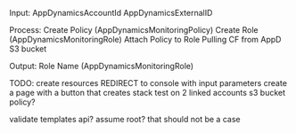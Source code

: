 
Input:
AppDynamicsAccountId
AppDynamicsExternalID

Process:
Create Policy (AppDynamicsMonitoringPolicy)
Create Role (AppDynamicsMonitoringRole)
Attach Policy to Role
Pulling CF from AppD S3 bucket

Output:
Role Name (AppDynamicsMonitoringRole)

TODO: 
create resources
REDIRECT to console with input parameters
create a page with a button that creates stack
test on 2 linked accounts
s3 bucket policy?

validate templates api?
assume root? that should not be a case

